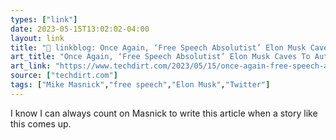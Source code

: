 ```yaml
---
types: ["link"]
date: 2023-05-15T13:02:02-04:00
layout: link
title: "🔗 linkblog: Once Again, ‘Free Speech Absolutist’ Elon Musk Caves To Authoritarian Censorial Bullies | Techdirt'"
art_title: "Once Again, ‘Free Speech Absolutist’ Elon Musk Caves To Authoritarian Censorial Bullies | Techdirt"
art_link: "https://www.techdirt.com/2023/05/15/once-again-free-speech-absolutist-elon-musk-caves-to-authoritarian-censorial-bullies/"
source: ["techdirt.com"]
tags: ["Mike Masnick","free speech","Elon Musk","Twitter"]
---
```

I know I can always count on Masnick to write this article when a story like this comes up.  
 
